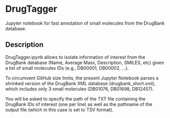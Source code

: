 # DrugTagger
Jupyter notebook for fast annotation of small molecules from the DrugBank database.

## Description
DrugTagger.ipynb allows to isolate information of interest from the DrugBank database (Name, Average Mass, Description, SMILES, etc) given a list of small molecules IDs (e.g., DB00001, DB00002, ...).

To circumvent GitHub size limits,  the present Jupyter Notebook parses a shrinked version of the DrugBank XML database (drugbank_short.xml), which includes only 3 small molecules (DB01076, DB01698, DB12457). 

You will be asked to specify the path of the TXT file containing the DrugBank IDs of interest (one per line) as well as the pathname of the output file (which in this case is set to TSV format). 

